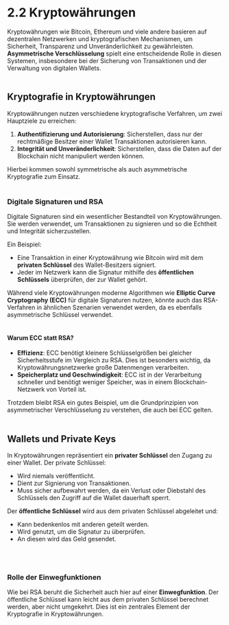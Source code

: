 # 2.2 Kryptowährungen

Kryptowährungen wie Bitcoin, Ethereum und viele andere basieren auf dezentralen Netzwerken und kryptografischen Mechanismen, um Sicherheit, Transparenz und Unveränderlichkeit zu gewährleisten. **Asymmetrische Verschlüsselung** spielt eine entscheidende Rolle in diesen Systemen, insbesondere bei der Sicherung von Transaktionen und der Verwaltung von digitalen Wallets.
<br>
<br>

## Kryptografie in Kryptowährungen

Kryptowährungen nutzen verschiedene kryptografische Verfahren, um zwei Hauptziele zu erreichen:

1. **Authentifizierung und Autorisierung**: Sicherstellen, dass nur der rechtmäßige Besitzer einer Wallet Transaktionen autorisieren kann.
2. **Integrität und Unveränderlichkeit**: Sicherstellen, dass die Daten auf der Blockchain nicht manipuliert werden können.

Hierbei kommen sowohl symmetrische als auch asymmetrische Kryptografie zum Einsatz.
<br>
<br>

### Digitale Signaturen und RSA

Digitale Signaturen sind ein wesentlicher Bestandteil von Kryptowährungen. Sie werden verwendet, um Transaktionen zu signieren und so die Echtheit und Integrität sicherzustellen. 

Ein Beispiel:
- Eine Transaktion in einer Kryptowährung wie Bitcoin wird mit dem **privaten Schlüssel** des Wallet-Besitzers signiert. 
- Jeder im Netzwerk kann die Signatur mithilfe des **öffentlichen Schlüssels** überprüfen, der zur Wallet gehört.

Während viele Kryptowährungen moderne Algorithmen wie **Elliptic Curve Cryptography (ECC)** für digitale Signaturen nutzen, könnte auch das RSA-Verfahren in ähnlichen Szenarien verwendet werden, da es ebenfalls asymmetrische Schlüssel verwendet.
<br>
<br>

#### Warum ECC statt RSA?

- **Effizienz**: ECC benötigt kleinere Schlüsselgrößen bei gleicher Sicherheitsstufe im Vergleich zu RSA. Dies ist besonders wichtig, da Kryptowährungsnetzwerke große Datenmengen verarbeiten.
- **Speicherplatz und Geschwindigkeit**: ECC ist in der Verarbeitung schneller und benötigt weniger Speicher, was in einem Blockchain-Netzwerk von Vorteil ist.

Trotzdem bleibt RSA ein gutes Beispiel, um die Grundprinzipien von asymmetrischer Verschlüsselung zu verstehen, die auch bei ECC gelten.
<br>
<br>

## Wallets und Private Keys

In Kryptowährungen repräsentiert ein **privater Schlüssel** den Zugang zu einer Wallet. Der private Schlüssel:
- Wird niemals veröffentlicht.
- Dient zur Signierung von Transaktionen.
- Muss sicher aufbewahrt werden, da ein Verlust oder Diebstahl des Schlüssels den Zugriff auf die Wallet dauerhaft sperrt.

Der **öffentliche Schlüssel** wird aus dem privaten Schlüssel abgeleitet und:
- Kann bedenkenlos mit anderen geteilt werden.
- Wird genutzt, um die Signatur zu überprüfen.
- An diesen wird das Geld gesendet.
<br>
<br>

### Rolle der Einwegfunktionen

Wie bei RSA beruht die Sicherheit auch hier auf einer **Einwegfunktion**. Der öffentliche Schlüssel kann leicht aus dem privaten Schlüssel berechnet werden, aber nicht umgekehrt. Dies ist ein zentrales Element der Kryptografie in Kryptowährungen.